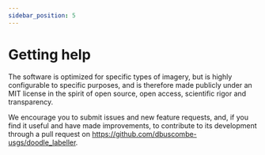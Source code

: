 ```yaml
---
sidebar_position: 5
---
```


# Getting help
The software is optimized for specific types of imagery, but is highly configurable to specific purposes, and is therefore made publicly under an MIT license in the spirit of open source, open access, scientific rigor and transparency.

We encourage you to submit issues and new feature requests, and, if you find it useful and have made improvements, to contribute to its development through a pull request on https://github.com/dbuscombe-usgs/doodle_labeller.


<!-- # Create a Blog Post

Docusaurus creates a **page for each blog post**, but also a **blog index page**, a **tag system**, an **RSS** feed...

## Create your first Post

Create a file at `blog/2021-02-28-greetings.md`:

```md title="blog/2021-02-28-greetings.md"
---
slug: greetings
title: Greetings!
author: Steven Hansel
author_title: Docusaurus Contributor
author_url: https://github.com/ShinteiMai
author_image_url: https://github.com/ShinteiMai.png
tags: [greetings]
---

Congratulations, you have made your first post!

Feel free to play around and edit this post as much you like.
```

A new blog post is now available at `http://localhost:3000/blog/greetings`. -->
